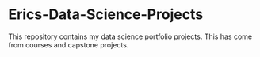 # Erics-Data-Science-Projects
This repository contains my data science portfolio projects. This has come from courses and capstone projects.
